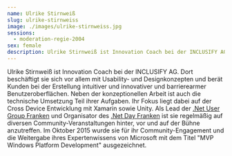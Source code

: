 ```yaml
---
name: Ulrike Stirnweiß
slug: ulrike-stirnweiss
image: ./images/ulrike-stirnweiss.jpg
sessions:
  - moderation-regie-2004
sex: female
description: Ulrike Stirnweiß ist Innovation Coach bei der INCLUSIFY AG.
---
```

Ulrike Stirnweiß ist Innovation Coach bei der INCLUSIFY AG. Dort beschäftigt sie sich vor allem mit Usability- und Designkonzepten und berät Kunden bei der Erstellung intuitiver und innovativer und barrierearmer Benutzeroberflächen. Neben der konzeptionellen Arbeit ist auch die technische Umsetzung Teil ihrer Aufgaben. Ihr Fokus liegt dabei auf der Cross Device Entwicklung mit Xamarin sowie Unity. 
Als Lead der [.Net User Group Franken](http://www.dodnedder.de) und Organisator des [.Net Day Franken](http://www.dotnet-day-franken.de) ist sie regelmäßig auf diversen Community-Veranstaltungen hinter, vor und auf der Bühne anzutreffen. 
Im Oktober 2015 wurde sie für ihr Community-Engagement und die Weitergabe ihres Expertenwissens von Microsoft mit dem Titel "MVP Windows Platform Development" ausgezeichnet.
